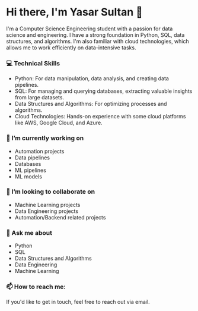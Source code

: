 # Hi there, I'm Yasar Sultan 👋


I'm a Computer Science Engineering student with a passion for data science and engineering. I have a strong foundation in Python, SQL, data structures, and algorithms. I'm also familiar with cloud technologies, which allows me to work efficiently on data-intensive tasks.

### 💻 Technical Skills
 - Python: For data manipulation, data analysis, and creating data pipelines.
 - SQL: For managing and querying databases, extracting valuable insights from large datasets.
 - Data Structures and Algorithms: For optimizing processes and algorithms.
 - Cloud Technologies: Hands-on experience with some cloud platforms like AWS, Google Cloud, and Azure.

### 🔭 I’m currently working on 
 - Automation projects
 - Data pipelines
 - Databases
 - ML pipelines
 - ML models

### 👯 I’m looking to collaborate on 
 - Machine Learning projects
 - Data Engineering projects
 - Automation/Backend related projects

### 💬 Ask me about 
 - Python
 - SQL
 - Data Structures and Algorithms
 - Data Engineering
 - Machine Learning

### 📫 How to reach me: 
If you'd like to get in touch, feel free to reach out via email.
